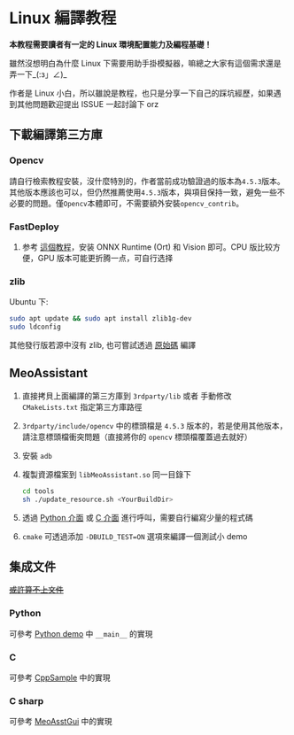 # Linux 編譯教程

**本教程需要讀者有一定的 Linux 環境配置能力及編程基礎！**

雖然沒想明白為什麼 Linux 下需要用助手掛模擬器，嘛總之大家有這個需求還是弄一下_(:з」∠)_

作者是 Linux 小白，所以雖說是教程，也只是分享一下自己的踩坑經歷，如果遇到其他問題歡迎提出 ISSUE 一起討論下 orz

## 下載編譯第三方庫

### Opencv

請自行檢索教程安裝，沒什麼特別的，作者當前成功驗證過的版本為`4.5.3`版本。其他版本應該也可以，但仍然推薦使用`4.5.3`版本，與項目保持一致，避免一些不必要的問題。僅`Opencv`本體即可，不需要額外安裝`opencv_contrib`。

### FastDeploy

1. 参考 [這個教程](https://github.com/PaddlePaddle/FastDeploy/blob/develop/docs/cn/build_and_install/cpu.md)，安装 ONNX Runtime (Ort) 和 Vision 即可。CPU 版比较方便，GPU 版本可能更折腾一点，可自行选择

### zlib

Ubuntu 下:

```bash
sudo apt update && sudo apt install zlib1g-dev
sudo ldconfig
```

其他發行版若源中沒有 zlib, 也可嘗試透過 [原始碼](https://github.com/madler/zlib) 編譯

## MeoAssistant

1. 直接拷貝上面編譯的第三方庫到 `3rdparty/lib` 或者 手動修改 `CMakeLists.txt` 指定第三方庫路徑
2. `3rdparty/include/opencv` 中的標頭檔是 `4.5.3` 版本的，若是使用其他版本，請注意標頭檔衝突問題（直接將你的 `opencv` 標頭檔覆蓋過去就好）
3. 安裝 `adb`
4. 複製資源檔案到 `libMeoAssistant.so` 同一目錄下  

    ```sh
    cd tools
    sh ./update_resource.sh <YourBuildDir>
    ```

5. 透過 [Python 介面](../src/Python/asst.py) 或 [C 介面](../include/AsstCaller.h) 進行呼叫，需要自行編寫少量的程式碼
6. `cmake` 可透過添加 `-DBUILD_TEST=ON` 選項來編譯一個測試小 demo

## 集成文件

[~~或許算不上文件~~](https://github.com/MistEO/MeoAssistantArknights/wiki)

### Python

可參考 [Python demo](../src/Python/sample.py) 中 `__main__` 的實現

### C

可參考 [CppSample](../src/CppSample/main.cpp) 中的實現

### C sharp

可參考 [MeoAsstGui](../src/MeoAsstGui/Helper/AsstProxy.cs) 中的實現
